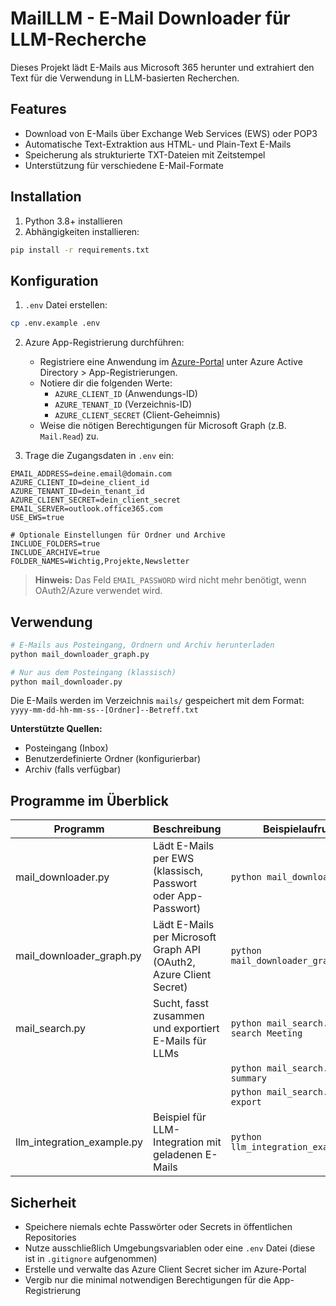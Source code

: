 # MailLLM - E-Mail Downloader für LLM-Recherche

Dieses Projekt lädt E-Mails aus Microsoft 365 herunter und extrahiert den Text für die Verwendung in LLM-basierten Recherchen.

## Features

- Download von E-Mails über Exchange Web Services (EWS) oder POP3
- Automatische Text-Extraktion aus HTML- und Plain-Text E-Mails
- Speicherung als strukturierte TXT-Dateien mit Zeitstempel
- Unterstützung für verschiedene E-Mail-Formate

## Installation

1. Python 3.8+ installieren
2. Abhängigkeiten installieren:
```bash
pip install -r requirements.txt
```

## Konfiguration

1. `.env` Datei erstellen:
```bash
cp .env.example .env
```

2. Azure App-Registrierung durchführen:
   - Registriere eine Anwendung im [Azure-Portal](https://portal.azure.com) unter Azure Active Directory > App-Registrierungen.
   - Notiere dir die folgenden Werte:
     - `AZURE_CLIENT_ID` (Anwendungs-ID)
     - `AZURE_TENANT_ID` (Verzeichnis-ID)
     - `AZURE_CLIENT_SECRET` (Client-Geheimnis)
   - Weise die nötigen Berechtigungen für Microsoft Graph (z.B. `Mail.Read`) zu.

3. Trage die Zugangsdaten in `.env` ein:
```
EMAIL_ADDRESS=deine.email@domain.com
AZURE_CLIENT_ID=deine_client_id
AZURE_TENANT_ID=dein_tenant_id
AZURE_CLIENT_SECRET=dein_client_secret
EMAIL_SERVER=outlook.office365.com
USE_EWS=true

# Optionale Einstellungen für Ordner und Archive
INCLUDE_FOLDERS=true
INCLUDE_ARCHIVE=true
FOLDER_NAMES=Wichtig,Projekte,Newsletter
```

> **Hinweis:** Das Feld `EMAIL_PASSWORD` wird nicht mehr benötigt, wenn OAuth2/Azure verwendet wird.

## Verwendung

```bash
# E-Mails aus Posteingang, Ordnern und Archiv herunterladen
python mail_downloader_graph.py

# Nur aus dem Posteingang (klassisch)
python mail_downloader.py
```

Die E-Mails werden im Verzeichnis `mails/` gespeichert mit dem Format:
`yyyy-mm-dd-hh-mm-ss--[Ordner]--Betreff.txt`

**Unterstützte Quellen:**
- Posteingang (Inbox)
- Benutzerdefinierte Ordner (konfigurierbar)
- Archiv (falls verfügbar)

## Programme im Überblick

| Programm                   | Beschreibung                                                      | Beispielaufruf                                  |
|----------------------------|-------------------------------------------------------------------|-------------------------------------------------|
| mail_downloader.py         | Lädt E-Mails per EWS (klassisch, Passwort oder App-Passwort)      | `python mail_downloader.py`                     |
| mail_downloader_graph.py   | Lädt E-Mails per Microsoft Graph API (OAuth2, Azure Client Secret)| `python mail_downloader_graph.py`               |
| mail_search.py             | Sucht, fasst zusammen und exportiert E-Mails für LLMs             | `python mail_search.py --search Meeting`         |
|                            |                                                                   | `python mail_search.py --summary`                |
|                            |                                                                   | `python mail_search.py --export`                 |
| llm_integration_example.py | Beispiel für LLM-Integration mit geladenen E-Mails                | `python llm_integration_example.py`              |

## Sicherheit

- Speichere niemals echte Passwörter oder Secrets in öffentlichen Repositories
- Nutze ausschließlich Umgebungsvariablen oder eine `.env` Datei (diese ist in `.gitignore` aufgenommen)
- Erstelle und verwalte das Azure Client Secret sicher im Azure-Portal
- Vergib nur die minimal notwendigen Berechtigungen für die App-Registrierung 